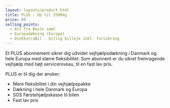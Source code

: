```yaml
---
layout: layouts/product.html
title: PLUS - Op til 2500kg
price: 69
selling_points:
  - Alt fra Basis samt
  - Europadækning (Europa)
  - DinEkstraBil - billig billeje inkl. forsikring
---
```


Et PLUS abonnement sikrer dig udvidet vejhjælpsdækning i Danmark og hele Europa med større fleksibilitet. Som abonnent er du sikret fremragende vejhjælp med højt serviceniveau, til en fast lav pris.

PLUS er til dig der ønsker:
- Mere fleksiblitet i din vejhjælpspakke
- Dækning i hele Danmark og Europa
- SOS Førstehjælpskasse til bilen
- Fast lav pris